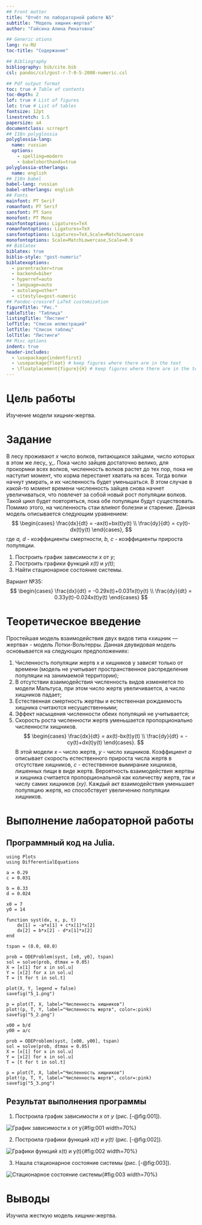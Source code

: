 ```yaml
---
## Front matter
title: "Отчёт по лабораторной работе №5"
subtitle: "Модель хищник-жертва"
author: "Гайсина Алина Ринатовна"

## Generic otions
lang: ru-RU
toc-title: "Содержание"

## Bibliography
bibliography: bib/cite.bib
csl: pandoc/csl/gost-r-7-0-5-2008-numeric.csl

## Pdf output format
toc: true # Table of contents
toc-depth: 2
lof: true # List of figures
lot: true # List of tables
fontsize: 12pt
linestretch: 1.5
papersize: a4
documentclass: scrreprt
## I18n polyglossia
polyglossia-lang:
  name: russian
  options:
	- spelling=modern
	- babelshorthands=true
polyglossia-otherlangs:
  name: english
## I18n babel
babel-lang: russian
babel-otherlangs: english
## Fonts
mainfont: PT Serif
romanfont: PT Serif
sansfont: PT Sans
monofont: PT Mono
mainfontoptions: Ligatures=TeX
romanfontoptions: Ligatures=TeX
sansfontoptions: Ligatures=TeX,Scale=MatchLowercase
monofontoptions: Scale=MatchLowercase,Scale=0.9
## Biblatex
biblatex: true
biblio-style: "gost-numeric"
biblatexoptions:
  - parentracker=true
  - backend=biber
  - hyperref=auto
  - language=auto
  - autolang=other*
  - citestyle=gost-numeric
## Pandoc-crossref LaTeX customization
figureTitle: "Рис."
tableTitle: "Таблица"
listingTitle: "Листинг"
lofTitle: "Список иллюстраций"
lotTitle: "Список таблиц"
lolTitle: "Листинги"
## Misc options
indent: true
header-includes:
  - \usepackage{indentfirst}
  - \usepackage{float} # keep figures where there are in the text
  - \floatplacement{figure}{H} # keep figures where there are in the text
---
```


# Цель работы

Изучение модели хищник-жертва.

# Задание
В лесу проживают _х_ число волков, питающихся зайцами, число которых в этом же лесу_ у_. Пока число зайцев достаточно велико, для прокормки всех волков, численность волков растет до тех пор, пока не наступит момент, что корма перестанет хватать на всех. Тогда волки начнут умирать, и их численность будет уменьшаться. В этом случае в какой-то момент времени численность зайцев снова начнет увеличиваться, что повлечет за собой новый рост популяции волков. Такой цикл будет повторяться, пока обе  популяции будут существовать. Помимо этого, на численность стаи влияют болезни и старение. Данная модель описывается следующим уравнением:
 $$
        \begin{cases}
	        \frac{dx}{dt} = -ax(t)+bx(t)y(t)
	        \\   
	        \frac{dy}{dt} = cy(t)-dx(t)y(t)
        \end{cases},
        $$
где _a, d_ - коэффициенты смертности, _b, c_ - коэффициенты прироста популяции.

1. Построить график зависимости _x_ от _y_;
2. Построить графики функций _x(t)_ и _y(t)_;
3. Найти стационарное состояние системы.

Вариант №35:
$$
 \begin{cases}
	\frac{dx}{dt} = -0.29x(t)+0.031x(t)y(t)
	\\   
	\frac{dy}{dt} = 0.33y(t)-0.024x(t)y(t)
 \end{cases}
$$

# Теоретическое введение

Простейшая модель взаимодействия двух видов типа «хищник — жертва» - модель Лотки-Вольтерры. Данная двувидовая модель основывается на следующих предположениях:
   1. Численность популяции жертв x и хищников y зависят только от времени (модель не учитывает пространственное распределение популяции на занимаемой территории);
   2. В отсутствии взаимодействия численность видов изменяется по модели Мальтуса, при этом число жертв увеличивается, а число хищников падает;
   3. Естественная смертность жертвы и естественная рождаемость хищника считаются несущественными;
   4. Эффект насыщения численности обеих популяций не учитывается;
   5. Скорость роста численности жертв уменьшается пропорционально численности хищников.
        $$
        \begin{cases}
	        \frac{dx}{dt} = ax(t)-bx(t)y(t)
	        \\   
	        \frac{dy}{dt} = -cy(t)+dx(t)y(t)
        \end{cases}.
        $$
В этой модели _x_ – число жертв, _y_ - число хищников. Коэффициент _a_ описывает скорость естественного прироста числа жертв в отсутствие хищников, _с_ - естественное вымирание хищников, лишенных пищи в виде жертв. Вероятность взаимодействия жертвы и хищника считается пропорциональной как количеству жертв, так и числу самих хищников _(xy)_. Каждый акт взаимодействия уменьшает популяцию жертв, но способствует увеличению популяции хищников. 

# Выполнение лабораторной работы
## Программный код на Julia.
```
using Plots
using DifferentialEquations

a = 0.29
c = 0.031

b = 0.33
d = 0.024

x0 = 7
y0 = 14

function syst(dx, x, p, t)
    dx[1] = -a*x[1] + c*x[1]*x[2]
    dx[2] = b*x[2] - d*x[1]*x[2]
end

tspan = (0.0, 60.0)

prob = ODEProblem(syst, [x0, y0], tspan)
sol = solve(prob, dtmax = 0.05)
X = [x[1] for x in sol.u]
Y = [x[2] for x in sol.u]
T = [t for t in sol.t]

plot(X, Y, legend = false)
savefig("5_1.png")

p = plot(T, X, label="Численность хищников")
plot!(p, T, Y, label="Численность жертв", color=:pink)
savefig("5_2.png")

x00 = b/d
y00 = a/c

prob = ODEProblem(syst, [x00, y00], tspan)
sol = solve(prob, dtmax = 0.05)
X = [x[1] for x in sol.u]
Y = [x[2] for x in sol.u]
T = [t for t in sol.t]

p = plot(T, X, label="Численность хищников")
plot!(p, T, Y, label="Численность жертв", color=:pink)
savefig("5_3.png")
```
## Результат выполнения программы
1.  Построила график зависимости _x_ от _y_ (рис. [-@fig:001]).

![График зависимости _x_ от _y_](5_1.png){#fig:001 width=70%}

2. Построила графики функций _x(t)_ и _y(t)_ (рис. [-@fig:002]).

![Графики функций _x(t)_ и _y(t)_](5_2.png){#fig:002 width=70%}

3. Нашла стационарное состояние системы (рис. [-@fig:003]).
   
![Стационарное состояние системы](5_3.png){#fig:003 width=70%}

# Выводы

Изучила жесткую модель хищник-жертва.
